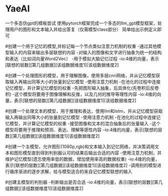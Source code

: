 # YaeAI
一个多态仿gpt的模板尝试
使用pytorch框架完成一个多态的llm_gpt模型框架，处理用户的图形和文本输入并给出答复（仅需模型class部分）
简单给出示例定义即可

#创建一个用于记忆的模型,并标记每一个节点类似注意力机制的权重
-通过其他模型输入的内容来输出多层联想的内容
-对输入的图像和文字进行抽象为统一的结构和表达（比如词向量Word2Vec）
-用于模拟大脑记忆过程
-io:4维的向量，表示[联想的层数][第几组数据][该组数据维度1][该组数据维度2]

#创建一个处理图形的模型，用于理解图像，使用多层cnn网络，并从记忆模型获取输入再输出同等大小的张量到记忆模型
-使用注意力机制
-在池化的过程中连接记忆模型，并计算记忆模型的权重
-先把图形输入抽象，后具体化(先卷积后反卷积)
-这个模型将要用于图像理解和反推，以及几何的推导等理性内容
-io:4维的向量，表示[联想的层数][第几组数据][该组数据维度1][该组数据维度2]

#创建一个处理文本的模型，用于推理和表达，使用llm和lstm，并从记忆模型获取输入再输出同等大小的张量到记忆模型
-使用注意力机制
-在池化的过程中连接记忆模型，并计算记忆模型的权重
-接受图像和文本的混合抽象后的张量输入
-这个模型将要用于推理和预测、表达、理解等感性内容
-io:4维的向量，表示[联想的层数][第几组数据][该组数据维度1][该组数据维度2]

#创建一个主模型，允许图形(1080p,rgb)和文本输入到记忆网络，并决策调用文本和图形模型直到得到判别器认可的结果后输出合适的内容
-使用注意力机制，并维护记忆模型(遗忘使用率低的数据，增加使用率高的数据权重)
-io:4维的向量，表示[联想的层数][第几组数据][该组数据维度1][该组数据维度2]
-调用别的模型进行循序渐进的逐步求解，给与模型适合的来自记忆模型联想的输入

#创建主模型的判别器
-判断输出是否合适
-io:4维的向量，表示[联想的层数][第几组数据][该组数据维度1][该组数据维度2]
